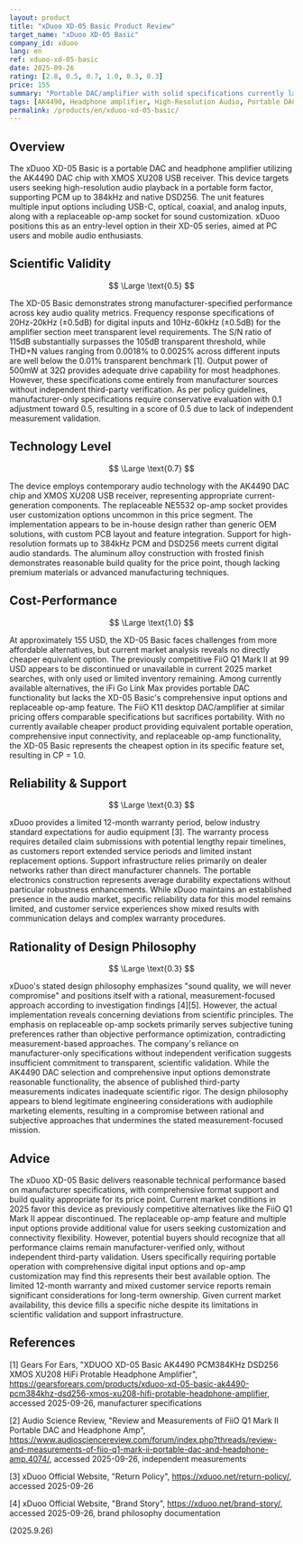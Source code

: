 ```yaml
---
layout: product
title: "xDuoo XD-05 Basic Product Review"
target_name: "xDuoo XD-05 Basic"
company_id: xduoo
lang: en
ref: xduoo-xd-05-basic
date: 2025-09-26
rating: [2.8, 0.5, 0.7, 1.0, 0.3, 0.3]
price: 155
summary: "Portable DAC/amplifier with solid specifications currently lacking cheaper equivalent alternatives"
tags: [AK4490, Headphone amplifier, High-Resolution Audio, Portable DAC]
permalink: /products/en/xduoo-xd-05-basic/
---
```

## Overview

The xDuoo XD-05 Basic is a portable DAC and headphone amplifier utilizing the AK4490 DAC chip with XMOS XU208 USB receiver. This device targets users seeking high-resolution audio playback in a portable form factor, supporting PCM up to 384kHz and native DSD256. The unit features multiple input options including USB-C, optical, coaxial, and analog inputs, along with a replaceable op-amp socket for sound customization. xDuoo positions this as an entry-level option in their XD-05 series, aimed at PC users and mobile audio enthusiasts.

## Scientific Validity

$$ \Large \text{0.5} $$

The XD-05 Basic demonstrates strong manufacturer-specified performance across key audio quality metrics. Frequency response specifications of 20Hz-20kHz (±0.5dB) for digital inputs and 10Hz-60kHz (±0.5dB) for the amplifier section meet transparent level requirements. The S/N ratio of 115dB substantially surpasses the 105dB transparent threshold, while THD+N values ranging from 0.0018% to 0.0025% across different inputs are well below the 0.01% transparent benchmark [1]. Output power of 500mW at 32Ω provides adequate drive capability for most headphones. However, these specifications come entirely from manufacturer sources without independent third-party verification. As per policy guidelines, manufacturer-only specifications require conservative evaluation with 0.1 adjustment toward 0.5, resulting in a score of 0.5 due to lack of independent measurement validation.

## Technology Level

$$ \Large \text{0.7} $$

The device employs contemporary audio technology with the AK4490 DAC chip and XMOS XU208 USB receiver, representing appropriate current-generation components. The replaceable NE5532 op-amp socket provides user customization options uncommon in this price segment. The implementation appears to be in-house design rather than generic OEM solutions, with custom PCB layout and feature integration. Support for high-resolution formats up to 384kHz PCM and DSD256 meets current digital audio standards. The aluminum alloy construction with frosted finish demonstrates reasonable build quality for the price point, though lacking premium materials or advanced manufacturing techniques.

## Cost-Performance

$$ \Large \text{1.0} $$

At approximately 155 USD, the XD-05 Basic faces challenges from more affordable alternatives, but current market analysis reveals no directly cheaper equivalent option. The previously competitive FiiO Q1 Mark II at 99 USD appears to be discontinued or unavailable in current 2025 market searches, with only used or limited inventory remaining. Among currently available alternatives, the iFi Go Link Max provides portable DAC functionality but lacks the XD-05 Basic's comprehensive input options and replaceable op-amp feature. The FiiO K11 desktop DAC/amplifier at similar pricing offers comparable specifications but sacrifices portability. With no currently available cheaper product providing equivalent portable operation, comprehensive input connectivity, and replaceable op-amp functionality, the XD-05 Basic represents the cheapest option in its specific feature set, resulting in CP = 1.0.

## Reliability & Support

$$ \Large \text{0.3} $$

xDuoo provides a limited 12-month warranty period, below industry standard expectations for audio equipment [3]. The warranty process requires detailed claim submissions with potential lengthy repair timelines, as customers report extended service periods and limited instant replacement options. Support infrastructure relies primarily on dealer networks rather than direct manufacturer channels. The portable electronics construction represents average durability expectations without particular robustness enhancements. While xDuoo maintains an established presence in the audio market, specific reliability data for this model remains limited, and customer service experiences show mixed results with communication delays and complex warranty procedures.

## Rationality of Design Philosophy

$$ \Large \text{0.3} $$

xDuoo's stated design philosophy emphasizes "sound quality, we will never compromise" and positions itself with a rational, measurement-focused approach according to investigation findings [4][5]. However, the actual implementation reveals concerning deviations from scientific principles. The emphasis on replaceable op-amp sockets primarily serves subjective tuning preferences rather than objective performance optimization, contradicting measurement-based approaches. The company's reliance on manufacturer-only specifications without independent verification suggests insufficient commitment to transparent, scientific validation. While the AK4490 DAC selection and comprehensive input options demonstrate reasonable functionality, the absence of published third-party measurements indicates inadequate scientific rigor. The design philosophy appears to blend legitimate engineering considerations with audiophile marketing elements, resulting in a compromise between rational and subjective approaches that undermines the stated measurement-focused mission.

## Advice

The xDuoo XD-05 Basic delivers reasonable technical performance based on manufacturer specifications, with comprehensive format support and build quality appropriate for its price point. Current market conditions in 2025 favor this device as previously competitive alternatives like the FiiO Q1 Mark II appear discontinued. The replaceable op-amp feature and multiple input options provide additional value for users seeking customization and connectivity flexibility. However, potential buyers should recognize that all performance claims remain manufacturer-verified only, without independent third-party validation. Users specifically requiring portable operation with comprehensive digital input options and op-amp customization may find this represents their best available option. The limited 12-month warranty and mixed customer service reports remain significant considerations for long-term ownership. Given current market availability, this device fills a specific niche despite its limitations in scientific validation and support infrastructure.

## References

[1] Gears For Ears, "XDUOO XD-05 Basic AK4490 PCM384KHz DSD256 XMOS XU208 HiFi Protable Headphone Amplifier", https://gearsforears.com/products/xduoo-xd-05-basic-ak4490-pcm384khz-dsd256-xmos-xu208-hifi-protable-headphone-amplifier, accessed 2025-09-26, manufacturer specifications

[2] Audio Science Review, "Review and Measurements of FiiO Q1 Mark II Portable DAC and Headphone Amp", https://www.audiosciencereview.com/forum/index.php?threads/review-and-measurements-of-fiio-q1-mark-ii-portable-dac-and-headphone-amp.4074/, accessed 2025-09-26, independent measurements

[3] xDuoo Official Website, "Return Policy", https://xduoo.net/return-policy/, accessed 2025-09-26

[4] xDuoo Official Website, "Brand Story", https://xduoo.net/brand-story/, accessed 2025-09-26, brand philosophy documentation

(2025.9.26)